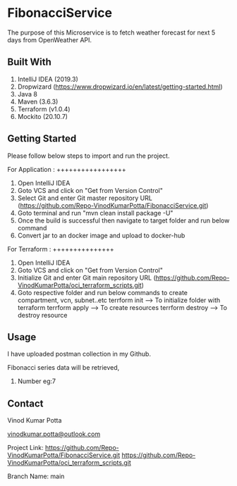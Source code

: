 # FibonacciService
The purpose of this Microservice is to fetch weather forecast for next 5 days from OpenWeather API.

## Built With

1. IntelliJ IDEA (2019.3)
2. Dropwizard (https://www.dropwizard.io/en/latest/getting-started.html)
3. Java 8 
4. Maven (3.6.3)
5. Terraform (v1.0.4)
6. Mockito (20.10.7)

## Getting Started

Please follow below steps to import and run the project. 

For Application :
+++++++++++++++++
1. Open IntelliJ IDEA
2. Goto VCS and click on "Get from Version Control" 
3. Select Git and enter Git master repository URL (https://github.com/Repo-VinodKumarPotta/FibonacciService.git)
4. Goto terminal and run "mvn clean install package -U"
5. Once the build is successful then navigate to target folder and run below command 
6. Convert jar to an docker image and upload to docker-hub

For Terraform :
+++++++++++++++
1. Open IntelliJ IDEA
2. Goto VCS and click on "Get from Version Control" 
3. Initialize Git and enter Git main repository URL (https://github.com/Repo-VinodKumarPotta/oci_terraform_scripts.git)
4. Goto respective folder and run below commands to create compartment, vcn, subnet..etc
    terrform init --> To initialize folder with terraform 
    terrform apply --> To create resources
    terrform destroy --> To destroy resource 

## Usage
I have uploaded postman collection in my Github. 

Fibonacci series data will be retrieved,
1. Number eg:7

## Contact

Vinod Kumar Potta

vinodkumar.potta@outlook.com

Project Link: 
https://github.com/Repo-VinodKumarPotta/FibonacciService.git
https://github.com/Repo-VinodKumarPotta/oci_terraform_scripts.git

Branch Name: main 
